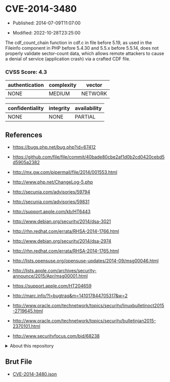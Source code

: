 # CVE-2014-3480

- Published: 2014-07-09T11:07:00

- Modified: 2022-10-28T23:25:00

The cdf_count_chain function in cdf.c in file before 5.19, as used in the Fileinfo component in PHP before 5.4.30 and 5.5.x before 5.5.14, does not properly validate sector-count data, which allows remote attackers to cause a denial of service (application crash) via a crafted CDF file.

### CVSS Score: **4.3**

| authentication | complexity | vector |
| --- | --- | --- |
| NONE | MEDIUM | NETWORK |

| confidentiality | integrity | availability |
| --- | --- | --- |
| NONE | NONE | PARTIAL |

## References

* https://bugs.php.net/bug.php?id=67412

* https://github.com/file/file/commit/40bade80cbe2af1d0b2cd0420cebd5d5905a2382

* http://mx.gw.com/pipermail/file/2014/001553.html

* http://www.php.net/ChangeLog-5.php

* http://secunia.com/advisories/59794

* http://secunia.com/advisories/59831

* http://support.apple.com/kb/HT6443

* http://www.debian.org/security/2014/dsa-3021

* http://rhn.redhat.com/errata/RHSA-2014-1766.html

* http://www.debian.org/security/2014/dsa-2974

* http://rhn.redhat.com/errata/RHSA-2014-1765.html

* http://lists.opensuse.org/opensuse-updates/2014-09/msg00046.html

* http://lists.apple.com/archives/security-announce/2015/Apr/msg00001.html

* https://support.apple.com/HT204659

* http://marc.info/?l=bugtraq&m=141017844705317&w=2

* http://www.oracle.com/technetwork/topics/security/linuxbulletinoct2015-2719645.html

* http://www.oracle.com/technetwork/topics/security/bulletinjan2015-2370101.html

* http://www.securityfocus.com/bid/68238

<details>
<summary>About this repository</summary> 

  This repository is part of the project [Live Hack CVE](https://github.com/Live-Hack-CVE). Main website can be found [www.live-hack.org](https://www.live-hack.org) 
  
  Made by [Sn0wAlice](https://github.com/Sn0wAlice) for the people that care about security and need to have a feed of the latest CVEs. Hope you enjoy it, don't forget to star the repo and follow me on [Twitter](https://twitter.com/Sn0wAlice) and [Github](https://github.com/Sn0wAlice). And that is my [personnal website](https://www.alice-snow.me/)

  - [Home Page](https://github.com/Live-Hack-CVE)
  - [Framework](https://github.com/Live-Hack-CVE/cve-framework)
  - [CVE database](https://github.com/Live-Hack-CVE/full_database)
  - [Changelog](https://github.com/Live-Hack-CVE/Changelog)
</details>

## Brut File

* [CVE-2014-3480.json](https://raw.githubusercontent.com/Live-Hack-CVE/full_database/main/cves/2014/CVE-2014-3480.json)

